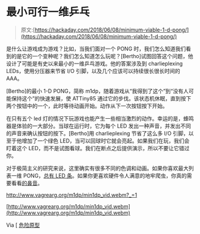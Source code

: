 # 最小可行一维乒乓

> 原文:[https://hackaday.com/2018/06/08/minimum-viable-1-d-pong/](https://hackaday.com/2018/06/08/minimum-viable-1-d-pong/)

是什么让游戏成为游戏？比如，当我们面对一个 PONG 时，我们怎么知道我们看到的是它的一个变种呢？我们怎么知道怎么玩呢？[Bertho]试图回答这个问题，他设计了可能是有史以来最小的一维乒乓游戏。他的答案涉及到 charlieplexing LEDs，使用分压器来节省 I/O 引脚，以及几个应该可以持续很长很长时间的 AAA。

[Bertho]的最小 1-D PONG，简称 m1dp，随着游戏从“我得到了这个”到“没有人可能保持这个”的快速发展，使 ATTiny85 通过它的步伐。该状态机休眠，直到按下两个按钮中的一个，此时等待动画开始。动作从下一次按钮按下开始。

在只有五个 led 灯的情况下玩游戏也能产生一些相当激烈的动作。幸运的是，蜂鸣器是体验的一大部分。当球在运行时，它为每个 LED 发出一种声音，并发出不同的声音来确认按钮的按下。[Bertho]用 charlieplexing 节省了这么多 I/O 引脚，以至于他增加了一个绿色 LED，当可以回球时它就会亮起。如果我们在玩，我们会盯着这个 LED，而不是试图看球。我们在断点之后提供演示，所以不要让它错过你。

对于极简主义的研究来说，这里确实有很多不同的色调和动画。如果你喜欢最大列表一维 PONG，[总有 LED 条](https://hackaday.com/2012/08/22/one-dimensional-pong-is-a-great-use-for-led-strips/)。如果你更喜欢硬件令人满意的地牢爬虫，你真的需要看看[的鼻音](https://hackaday.com/2018/01/24/diy-dungeon-crawler-game-plays-on-single-led-strip/)。

 <http://www.vagrearg.org/m1dp/min1dp_vid.webm?_=1>

[http://www.vagrearg.org/m1dp/min1dp_vid.webm](http://www.vagrearg.org/m1dp/min1dp_vid.webm)

Via [ [危险原型](http://dangerousprototypes.com/blog/2018/06/05/minimalistic-1d-pong/)